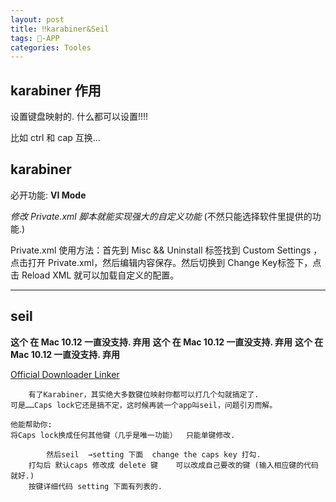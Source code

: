 ```yaml
---
layout: post
title: ‼️karabiner&Seil
tags: -APP
categories: Tooles
---
```


## karabiner 作用

设置键盘映射的. 什么都可以设置!!!!

比如 ctrl 和 cap 互换...










## karabiner

必开功能:
**VI Mode**  

*修改 Private.xml 脚本就能实现强大的自定义功能* 
(不然只能选择软件里提供的功能.)


Private.xml 使用方法：首先到 Misc && Uninstall 标签找到 Custom Settings ，点击打开 Private.xml，然后编辑内容保存。然后切换到 Change Key标签下，点击 Reload XML 就可以加载自定义的配置。







---- 


## seil
**这个 在 Mac 10.12 一直没支持. 弃用**
**这个 在 Mac 10.12 一直没支持. 弃用**
**这个 在 Mac 10.12 一直没支持. 弃用**

 [Official Downloader Linker][1]  

	    有了Karabiner，其实绝大多数键位映射你都可以打几个勾就搞定了.
	可是……Caps lock它还是搞不定，这时候再装一个app叫seil，问题引刃而解。
	
	他能帮助你: 
	将Caps lock换成任何其他键（几乎是唯一功能）  只能单键修改.
	
	        然后seil  →setting 下面  change the caps key 打勾.
	    打勾后 默认caps 修改成 delete 键    可以改成自己要改的键 (输入相应键的代码就好.)
	    按键详细代码 setting 下面有列表的.







[1]:	https://pqrs.org/osx/karabiner/seil.html.en